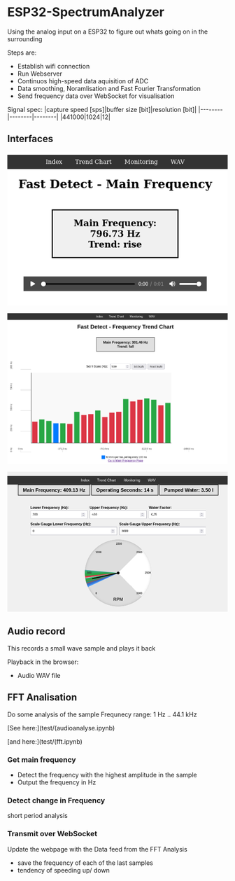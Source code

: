# ESP32-SpectrumAnalyzer

Using the analog input on a ESP32 to figure out whats going on in the surrounding

Steps are:
* Establish wifi connection
* Run Webserver
* Continuos high-speed data aquisition of ADC
* Data smoothing, Noramlisation and Fast Fourier Transformation
* Send frequency data over WebSocket for visualisation

Signal spec:
|capture speed [sps]|buffer size [bit]|resolution [bit]|
|--------|--------|--------|
|441000|1024|12|  

## Interfaces

![Index with WAV Play&Download](pics/Bildschirmfoto_ESP32-Index.png)  

![Visualisation of History Trends](pics/Bildschirmfoto_ESP32-Trends.png)  

![Visualisation on a RPM meter](pics/Bildschirmfoto_ESP32-Monitor.png)  

## Audio record

This records a small wave sample and plays it back

Playback in the browser:
* Audio WAV file
  
## FFT Analisation

Do some analysis of the sample
Frequnecy range: 1 Hz .. 44.1 kHz

[See here:](test/(audioanalyse.ipynb)  

[and here:](test/(fft.ipynb)  

### Get main frequency

- Detect the frequency with the highest amplitude in the sample
- Output the frequency in Hz

### Detect change in Frequency

short period analysis

### Transmit over WebSocket

Update the webpage with the Data feed from the FFT Analysis

- save the frequency of each of the last samples
- tendency of speeding up/ down
